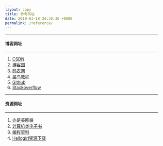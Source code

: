 ```yaml
---
layout: copy
title: 参考网址
date: 2019-03-18 20:30:30 +0800
permalink: /reference/
---
```


<style>
abbr {text-decoration: none;}
</style>

<hr><h4 class="btn btn-info btn-lg">博客网址</h4><hr>

<ol class="rectangle-list">
<li><a href="https://www.csdn.net/" target="_blank">CSDN</a></li>
<li><a href="https://www.cnblogs.com/" target="_blank">博客园</a></li>
<li><a href="http://www.codeceo.com/" target="_blank">码农网</a></li>
<li><a href="http://www.runoob.com/" target="_blank">菜鸟教程</a></li>
<li><a href="https://github.com/" target="_blank">Github</a></li>
<li><a href="https://stackoverflow.com/" target="_blank">Stackoverflow</a></li>
</ol>

<hr><h4 class="btn btn-primary btn-lg">资源网址</h4><hr>
<ol class="rounded-list">
<li><a href="http://www.yishimei.cn/" target="_blank">亦是美网络</a></li>
<li><a href="https://github.com/fuhmmin/it-ebooks-cn" target="_blank">计算机类电子书</a></li>
<li><a href="https://github.com/FangWW/Document" target="_blank">编程资料</a></li>
<li><a href="https://www.jqhtml.com/down/" target="_blank">Hellogirl资源下载</a></li>
</ol>

